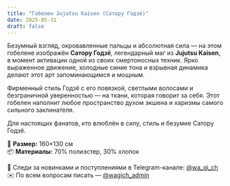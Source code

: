 ```yaml
---
title: "Гобелен Jujutsu Kaisen (Сатору Годзё)"
date: 2025-05-31
draft: false
---
```


Безумный взгляд, окровавленные пальцы и абсолютная сила — на этом гобелене изображён **Сатору Годзё**, легендарный маг из **Jujutsu Kaisen**, в момент активации одной из своих смертоносных техник. Ярко выраженное движение, холодные синие тона и взрывная динамика делают этот арт запоминающимся и мощным.

Фирменный стиль Годзё с его повязкой, светлыми волосами и безграничной уверенностью — на ткани, которая говорит за себя. Этот гобелен наполнит любое пространство духом экшена и харизмы самого сильного заклинателя.

Для настоящих фанатов, кто влюблён в силу, стиль и безумие Сатору Годзё.

🧵 **Размер:** 160×130 см  
📦 **Материалы:** 70% полиэстер, 30% хлопок  

📣 Следи за новинками и поступлениями в Telegram-канале: [@wa_gi_ch](https://t.me/wa_gi_ch)  
✉️ По всем вопросам писать — [@wagich_admin](https://t.me/wagich_admin)
